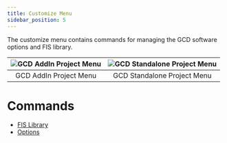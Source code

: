 ```yaml
---
title: Customize Menu
sidebar_position: 5
---
```


The customize menu contains commands for managing the GCD software options and FIS library.

| ![GCD AddIn Project Menu](/img/CommandRefs/03_Customize/addin-customize-menu.png) | ![GCD Standalone Project Menu](/img/CommandRefs/03_Customize/standalone-customize-menu.png) |
|:--:|:--:|
| GCD AddIn Project Menu | GCD Standalone Project Menu |

# Commands

- [FIS Library](/Help/customize-menu/fis-library)
- [Options](/Help/customize-menu/options)
